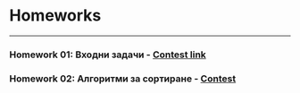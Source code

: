 # Homeworks

---

### Homework 01: Входни задачи - [Contest link](<https://www.hackerrank.com/contests/sda-hw-1-2022/challenges>)
### Homework 02: Алгоритми за сортиране - [Contest](<https://www.hackerrank.com/contests/sda-hw-2-2022/challenges>)
